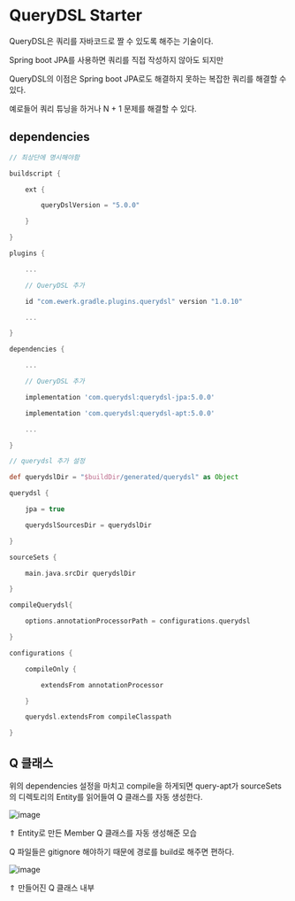 # QueryDSL Starter

QueryDSL은 쿼리를 자바코드로 짤 수 있도록 해주는 기술이다.

Spring boot JPA를 사용하면 쿼리를 직접 작성하지 않아도 되지만

QueryDSL의 이점은 Spring boot JPA로도 해결하지 못하는 복잡한 쿼리를 해결할 수 있다.

예로들어 쿼리 튜닝을 하거나 N + 1 문제를 해결할 수 있다.

## dependencies

```groovy
// 최상단에 명시해야함 

buildscript {

    ext {

        queryDslVersion = "5.0.0"

    }

}

plugins {

    ...

    // QueryDSL 추가

    id "com.ewerk.gradle.plugins.querydsl" version "1.0.10"

    ...

}

dependencies {

    ...

    // QueryDSL 추가

    implementation 'com.querydsl:querydsl-jpa:5.0.0'

    implementation 'com.querydsl:querydsl-apt:5.0.0'

    ...

}

// querydsl 추가 설정

def querydslDir = "$buildDir/generated/querydsl" as Object

querydsl {

    jpa = true

    querydslSourcesDir = querydslDir

}

sourceSets {

    main.java.srcDir querydslDir

}

compileQuerydsl{

    options.annotationProcessorPath = configurations.querydsl

}

configurations {

    compileOnly {

        extendsFrom annotationProcessor

    }

    querydsl.extendsFrom compileClasspath

}
```

## Q 클래스

위의 dependencies 설정을 마치고 compile을 하게되면 query-apt가 sourceSets의 디렉토리의 Entity를 읽어들여 Q 클래스를 자동 생성한다.

![image](https://user-images.githubusercontent.com/82090641/161042924-ab192276-e5bb-4bd5-91ff-54f0d5a84a78.png)

⇑ Entity로 만든 Member Q 클래스를 자동 생성해준 모습

Q 파일들은 gitignore 해야하기 때문에 경로를 build로 해주면 편하다.

![image](https://user-images.githubusercontent.com/82090641/161043756-76ced98f-b58f-4703-a978-8f655d072af5.png)

⇑ 만들어진 Q 클래스 내부
